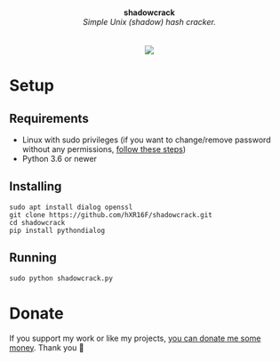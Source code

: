 <p align="center">
	<br>
	<b>shadowcrack</b>
	<br>
 	<i>Simple Unix (shadow) hash cracker.</i>
	<br><br><br>
  <a href="https://asciinema.org/a/413788" target="_blank"><img src="https://asciinema.org/a/413788.svg" /></a>
</p>

# Setup
## Requirements
* Linux with sudo privileges (if you want to change/remove password without any permissions, <a href="https://askubuntu.com/questions/24006/how-do-i-reset-a-lost-administrative-password">follow these steps</a>)
* Python 3.6 or newer

## Installing
```
sudo apt install dialog openssl
git clone https://github.com/hXR16F/shadowcrack.git
cd shadowcrack
pip install pythondialog
```

## Running
```
sudo python shadowcrack.py
```

# Donate
If you support my work or like my projects, [you can donate me some money](https://github.com/hXR16F/donate/blob/master/README.md). Thank you 💙
